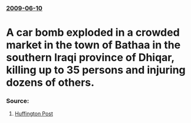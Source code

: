 ### [2009-06-10](/news/2009/06/10/index.md)

#  A car bomb exploded in a crowded market in the town of Bathaa in the southern Iraqi province of Dhiqar, killing up to 35 persons and injuring dozens of others. 




### Source:

1. [Huffington Post](http://www.huffingtonpost.com/2009/06/10/bathaa-car-bomb-kills-35-_n_213588.html)
